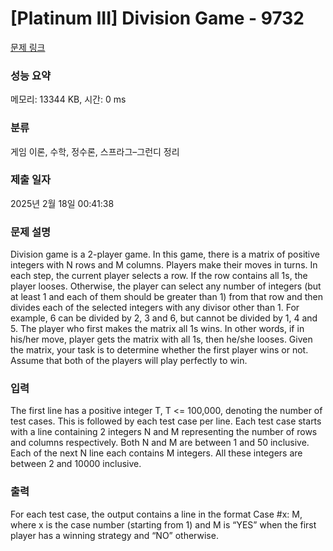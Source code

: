 # [Platinum III] Division Game - 9732 

[문제 링크](https://www.acmicpc.net/problem/9732) 

### 성능 요약

메모리: 13344 KB, 시간: 0 ms

### 분류

게임 이론, 수학, 정수론, 스프라그–그런디 정리

### 제출 일자

2025년 2월 18일 00:41:38

### 문제 설명

<p>Division game is a 2-player game. In this game, there is a matrix of positive integers with N rows and M columns. Players make their moves in turns. In each step, the current player selects a row. If the row contains all 1s, the player looses. Otherwise, the player can select any number of integers (but at least 1 and each of them should be greater than 1) from that row and then divides each of the selected integers with any divisor other than 1. For example, 6 can be divided by 2, 3 and 6, but cannot be divided by 1, 4 and 5. The player who first makes the matrix all 1s wins. In other words, if in his/her move, player gets the matrix with all 1s, then he/she looses. Given the matrix, your task is to determine whether the first player wins or not. Assume that both of the players will play perfectly to win. </p>

### 입력 

 <p>The first line has a positive integer T, T <= 100,000, denoting the number of test cases. This is followed by each test case per line. Each test case starts with a line containing 2 integers N and M representing the number of rows and columns respectively. Both N and M are between 1 and 50 inclusive. Each of the next N line each contains M integers. All these integers are between 2 and 10000 inclusive.</p>

### 출력 

 <p>For each test case, the output contains a line in the format Case #x: M, where x is the case number (starting from 1) and M is “YES” when the first player has a winning strategy and “NO” otherwise.</p>

